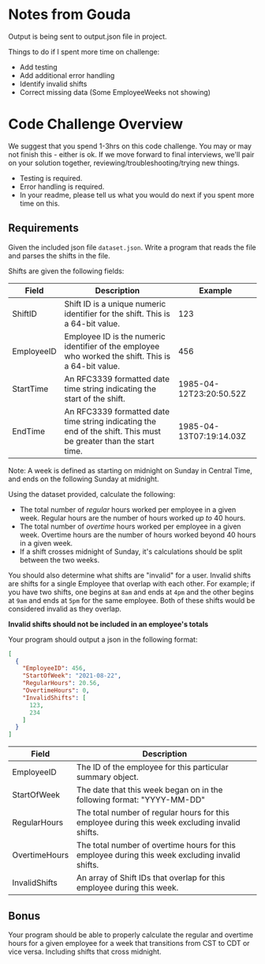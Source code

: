 # Notes from Gouda

Output is being sent to output.json file in project.

Things to do if I spent more time on challenge:
* Add testing
* Add additional error handling
* Identify invalid shifts
* Correct missing data (Some EmployeeWeeks not showing)

# Code Challenge Overview

We suggest that you spend 1-3hrs on this code challenge.  You may or may not finish this - either is ok. If we move forward to final interviews, we'll pair on your solution together, reviewing/troubleshooting/trying new things.

* Testing is required.
* Error handling is required.
* In your readme, please tell us what you would do next if you spent more time on this.

## Requirements

Given the included json file `dataset.json`. Write a program that reads the file and parses the shifts in the file.

Shifts are given the following fields:

| Field      | Description                                                                                                      | Example                 |
|------------|------------------------------------------------------------------------------------------------------------------|-------------------------|
| ShiftID    | Shift ID is a unique numeric identifier for the shift. This is a 64-bit value.                                   | 123                     |
| EmployeeID | Employee ID is the numeric identifier of the employee who worked the shift. This is a 64-bit value.              | 456                     |
| StartTime  | An RFC3339 formatted date time string indicating the start of the shift.                                         | 1985-04-12T23:20:50.52Z |
| EndTime    | An RFC3339 formatted date time string indicating the end of the shift. This must be greater than the start time. | 1985-04-13T07:19:14.03Z |

Note: A week is defined as starting on midnight on Sunday in Central Time, and ends on the following Sunday at midnight.

Using the dataset provided, calculate the following:

- The total number of _regular_ hours worked per employee in a given week. Regular hours are the number of hours worked _up to_ 40 hours.
- The total number of _overtime_ hours worked per employee in a given week. Overtime hours are the number of hours worked beyond 40 hours in a given week.
- If a shift crosses midnight of Sunday, it's calculations should be split between the two weeks.

You should also determine what shifts are "invalid" for a user. Invalid shifts are shifts for a single Employee that overlap
with each other. For example; if you have two shifts, one begins at `8am` and ends at `4pm` and the other begins at
`9am` and ends at `5pm` for the same employee. Both of these shifts would be considered invalid as they overlap.

**Invalid shifts should not be included in an employee's totals**

Your program should output a json in the following format:

```json
[
  {
    "EmployeeID": 456,
    "StartOfWeek": "2021-08-22",
    "RegularHours": 20.56,
    "OvertimeHours": 0,
    "InvalidShifts": [
      123,
      234
    ]
  }
]
```

| Field         | Description                                                                                     |
|---------------|-------------------------------------------------------------------------------------------------|
| EmployeeID    | The ID of the employee for this particular summary object.                                      |
| StartOfWeek   | The date that this week began on in the following format: "YYYY-MM-DD"                          |
| RegularHours  | The total number of regular hours for this employee during this week excluding invalid shifts.  |
| OvertimeHours | The total number of overtime hours for this employee during this week excluding invalid shifts. |
| InvalidShifts | An array of Shift IDs that overlap for this employee during this week.                          |


## Bonus

Your program should be able to properly calculate the regular and overtime hours for a given employee for a week that
transitions from CST to CDT or vice versa. Including shifts that cross midnight.
